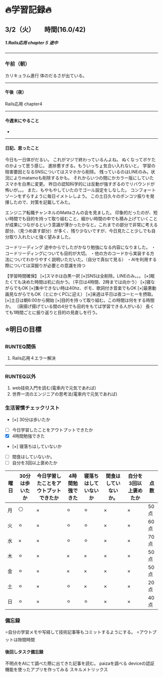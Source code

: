 
# 🔥学習記録🔥
## 3/2（火）　　時間(16.0/42)
##### 1.Rails応用 chapter５ 途中

***
### 午前（朝）
カリキュラム進行
体のだるさが出ている。

***
#### 午後（夜）
Rails応用 chapter4
***
#### 今週末にやること
-
***
#### 日記、思ったこと
今日も一日体がだるい。
これがマジで終わっているんよね。
ぬくなってボケたのかよって思う感じ。
進捗悪すぎる。もういっちょ気合い入れないと。
学習の阻害要因となるSNSについてはスマホから削除。
残っているのはLINEのみ。状況によりmatamoも削除するかも。
それからいつの間にかカラー版にしていたスマホを白黒に変更。
昨日の認知科学的には反動が強すぎるのでリバウンドが怖いが。。。
また、もやもやしていたのでゴール設定をしなした。
コンフォートゾーンをずらすように毎日イメトレしよう。
この土日久々のポンコツ振りを発揮したので、対策を記載してみた。

エンジニア転職チャンネルのMattaさんの会を見ました。
印象的だったのが、短い時間でも目的を持って取り組むこと、細かい時間の中でも積み上げていくことが成果につながるという意識が薄かったかなと。これまでの部分で非常に考える部分、（見つめ直す部分）が多く、残り少ないですが、今日見たこと少しでも自分取り入れたいと強く望みました。

コードリーディング
途中からでしたがかなり勉強になる内容になりました。
・コードリーディングについても目的が大切。
・他の方のコードから実装する方法についてわかりやすく説明いただいた。（自分で真似て見る）
・AIを利用する際については深掘りが必要との意識を持つ



【学習時間確保】
[×]スマホは白黒一択
[×]SNSは全削除。LINEのみ。。。
[×]眠たくても決めた時間は机に向かう。（平日は4時間、2時までは向かう）
[×]寝ながらでもOK
[×]集中できない時は40hz、ポモ、歌詞付き音楽でもOK
[×]最悪動画見ながらでもOK（とにかくPCに迎え）
[×]来週は平日は夜コーヒーを摂取。
[×]土日は朝6:00から開始
[×]目的を持って取り組む。この時間は何をする時間か。
（唐揚げ揚げている間の4分でも目的をもてば学習できる人がいる）
長くても1時間ごとに振り返りと目的の見直しを行う。




## ⭐️明日の目標
### RUNTEQ関係
1. Rails応用４エラー解決
***
### RUNTEQ以外
1. web技術入門を読む(電車内で元気であれば)
2. 世界一流のエンジニアの思考法(電車内で元気であれば)


### 生活習慣チェックリスト
- [×] 30分は歩いたか
- [ ] 今日学習したことをアウトプットできたか
- [x] 4時間勉強できた
- [×] 寝落ちはしていないか
- [ ] 間食はしていないか。
- [ ] 自分を3回以上褒めたか

|曜日|30分は歩いたか|今日学習したことをアウトプットできたか|4時間勉強できた|寝落ちはしていないか|間食はしていないか。|自分を3回以上褒めたか|点数|
|---|---|---|---|---|---|---|---|
|月|⚪|×|⚪︎|⚪︎|×|×|50点|
|火|⚪︎|×|⚪︎|⚪︎|×|×|60点|
|水|×|×|⚪︎|⚪︎|×|×|70点|
|木|⚪︎|×|×|×|×|×|50点|
|金|⚪︎|×|×|×|×|×|50点|
|土|⚪︎|×|⚪︎|×|×|×|20点|
|日|⚪︎|×|⚪︎|⚪︎|×|×|40点|


### 備忘録
⭐️自分の学習メモや写経して技術記事等もコミットするようにする。
⭐️アウトプットは隙間時間

#### 後回しタスク備忘録
不明点をAIにて調べた際に出てきた記事を読む。
paizaを調べる
deviceの認証機能を使ったアプリを作ってみる
スキルメトリックス

